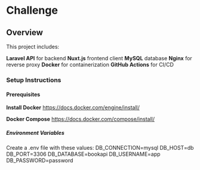 # Challenge

## Overview
This project includes:

**Laravel API** for backend
**Nuxt.js** frontend client
**MySQL** database
**Nginx** for reverse proxy
**Docker** for containerization
**GitHub Actions** for CI/CD

### Setup Instructions
#### Prerequisites
**Install Docker** 
https://docs.docker.com/engine/install/

**Docker Compose** 
https://docs.docker.com/compose/install/

##### Environment Variables
Create a .env file with these values:
DB_CONNECTION=mysql
DB_HOST=db
DB_PORT=3306
DB_DATABASE=bookapi
DB_USERNAME=app
DB_PASSWORD=password






